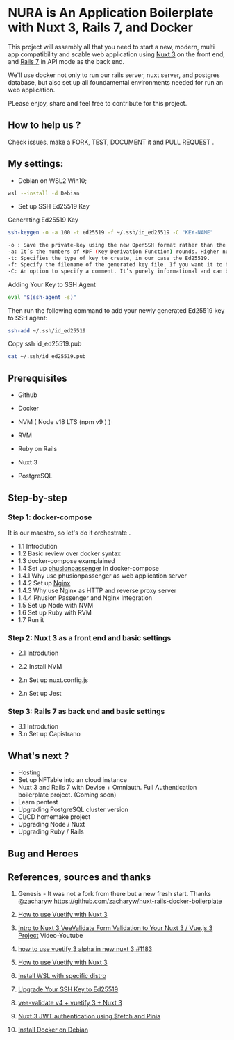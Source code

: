 # NURA is An Application Boilerplate with Nuxt 3, Rails 7, and Docker 

This project will assembly all that you need to start a new, modern, multi app compatibility and scable web application using 
[Nuxt 3](https://nuxt.com/docs/getting-started/introduction) on the 
front end, and [Rails 7](https://rubyonrails.org/) in API mode as the back end.

We'll use docker not only to run our rails server, nuxt server, and postgres database, 
but also set up all foundamental environments needed for run an web application.

PLease enjoy, share and feel free to contribute for this project. 

## How to help us ?

Check issues, make a FORK, TEST, DOCUMENT it and PULL REQUEST .

## My settings:

- Debian on WSL2 Win10;
```bash
wsl --install -d Debian
```

- Set up SSH Ed25519 Key

Generating Ed25519 Key

```bash
ssh-keygen -o -a 100 -t ed25519 -f ~/.ssh/id_ed25519 -C "KEY-NAME"

-o : Save the private-key using the new OpenSSH format rather than the PEM format. Actually, this option is implied when you specify the key type as ed25519.
-a: It’s the numbers of KDF (Key Derivation Function) rounds. Higher numbers result in slower passphrase verification, increasing the resistance to brute-force password cracking should the private-key be stolen.
-t: Specifies the type of key to create, in our case the Ed25519.
-f: Specify the filename of the generated key file. If you want it to be discovered automatically by the SSH agent, it must be stored in the default `.ssh` directory within your home directory.
-C: An option to specify a comment. It’s purely informational and can be anything. But it’s usually filled with <login>@<hostname> who generated the key.


```

Adding Your Key to SSH Agent

```bash
eval "$(ssh-agent -s)"
```

Then run the following command to add your newly generated Ed25519 key to SSH agent:
```bash
ssh-add ~/.ssh/id_ed25519
```

Copy ssh id_ed25519.pub
```bash
cat ~/.ssh/id_ed25519.pub
```

## Prerequisites

* Github

* Docker
* NVM ( Node v18 LTS (npm v9 ) )
* RVM
* Ruby on Rails 
* Nuxt 3 
* PostgreSQL


## Step-by-step

### Step 1: docker-compose

It is our maestro, so let's do it orchestrate .
- 1.1 Introdution 
- 1.2 Basic review over docker syntax
- 1.3 docker-compose examplained
- 1.4 Set up [phusionpassenger](https://www.phusionpassenger.com/docs/tutorials/what_is_passenger/) in docker-compose
- 1.4.1 Why use phusionpassenger as web application server
- 1.4.2 Set up [Nginx](https://nginx.org/en/docs/)
- 1.4.3 Why use Nginx as HTTP and reverse proxy server
- 1.4.4 Phusion Passenger and Nginx Integration
- 1.5 Set up Node with NVM
- 1.6 Set up Ruby with RVM
- 1.7 Run it

### Step 2: Nuxt 3 as a front end and basic settings
- 2.1 Introdution
- 2.2 Install NVM

- 2.n Set up nuxt.config.js
- 2.n Set up Jest

### Step 3: Rails 7 as back end and basic settings
- 3.1 Introdution
- 3.n Set up Capistrano


## What's next ?

- Hosting
- Set up NFTable into an cloud instance
- Nuxt 3 and Rails 7 with Devise + Omniauth.  Full Authentication boilerplate project. (Coming soon)
- Learn pentest
- Upgrading PostgreSQL cluster version
- CI/CD homemake project
- Upgrading Node / Nuxt
- Upgrading Ruby / Rails

## Bug and Heroes

## References, sources and thanks

1. Genesis - It was not a fork from there but a new fresh start. Thanks [@zacharyw](https://github.com/zacharyw)
https://github.com/zacharyw/nuxt-rails-docker-boilerplate

2. [How to use Vuetify with Nuxt 3](https://codybontecou.com/how-to-use-vuetify-with-nuxt-3.html)
3. [Intro to Nuxt 3 VeeValidate Form Validation to Your Nuxt 3 / Vue.js 3 Project](https://www.youtube.com/watch?v=QMlsuYcOoVI) Video-Youtube
4. [how to use vuetify 3 alpha in new nuxt 3 #1183](https://github.com/nuxt/framework/discussions/1183)
5. [How to use Vuetify with Nuxt 3](https://codybontecou.com/how-to-use-vuetify-with-nuxt-3.html)
6. [Install WSL with specific distro](https://pureinfotech.com/install-windows-subsystem-linux-2-windows-10/)
7. [Upgrade Your SSH Key to Ed25519](https://medium.com/risan/upgrade-your-ssh-key-to-ed25519-c6e8d60d3c54)
8. [vee-validate v4 + vuetify 3 + Nuxt 3](https://stackblitz.com/edit/vee-validate-v4-vuetify?file=src%2FApp.vue,src%2Fcomponents%2FTextFieldWithValidation.vue)
9. [Nuxt 3 JWT authentication using $fetch and Pinia](https://stackoverflow.com/questions/73398610/nuxt-3-jwt-authentication-using-fetch-and-pinia)
10. [Install Docker on Debian](https://docs.docker.com/engine/install/debian/)
